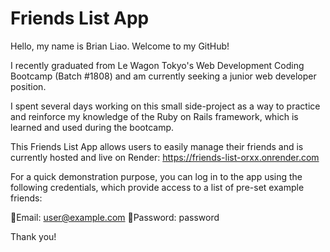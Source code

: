 # Friends List App

Hello, my name is Brian Liao. Welcome to my GitHub!

I recently graduated from Le Wagon Tokyo's Web Development Coding Bootcamp (Batch #1808) and am currently seeking a junior web developer position.

I spent several days working on this small side-project as a way to practice and reinforce my knowledge of the Ruby on Rails framework, which is learned and used during the bootcamp.

This Friends List App allows users to easily manage their friends and is currently hosted and live on Render: https://friends-list-orxx.onrender.com

For a quick demonstration purpose, you can log in to the app  using the following credentials, which provide access to a list of pre-set example friends:

📧Email: user@example.com
🔑Password: password

Thank you!

